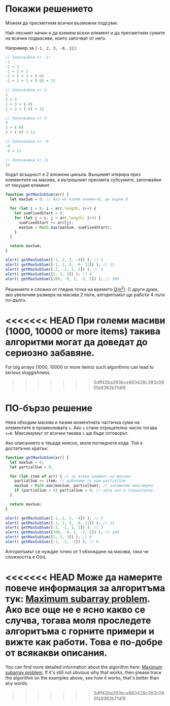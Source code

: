 # Покажи решението

Можем да пресметнем всички възможни подсуми.

Най-лесният начин е да вземем всеки елемент и да пресметнем сумите на всички подмасиви, които започват от него.

Например за `[-1, 2, 3, -9, 11]`:

```js no-beautify
// Започвайки от -1:
-1
-1 + 2
-1 + 2 + 3
-1 + 2 + 3 + (-9)
-1 + 2 + 3 + (-9) + 11

// Започвайки от 2:
2
2 + 3
2 + 3 + (-9)
2 + 3 + (-9) + 11

// Започвайки от 3:
3
3 + (-9)
3 + (-9) + 11

// Започвайки от -9
-9
-9 + 11

// Започвайки от 11
11
```

Кодът всъщност е 2  вложени цикъла. Външният итерира през елементите на масива, а вътрешният пресмята субсумите, започвайки от текущия елемент.

```js run
function getMaxSubSum(arr) {
  let maxSum = 0; // Ако не вземе елементи, ще върне 0

  for (let i = 0; i < arr.length; i++) {
    let sumFixedStart = 0;
    for (let j = i; j < arr.length; j++) {
      sumFixedStart += arr[j];
      maxSum = Math.max(maxSum, sumFixedStart);
    }
  }

  return maxSum;
}

alert( getMaxSubSum([-1, 2, 3, -9]) ); // 5
alert( getMaxSubSum([-1, 2, 3, -9, 11]) ); // 11
alert( getMaxSubSum([-2, -1, 1, 2]) ); // 3
alert( getMaxSubSum([1, 2, 3]) ); // 6
alert( getMaxSubSum([100, -9, 2, -3, 5]) ); // 100
```

Решението е сложно от гледна точка на времето [O(n<sup>2</sup>)](https://en.wikipedia.org/wiki/Big_O_notation). С други думи, ако увеличим размера на масива 2 пъти, алгоритъмът ще работи 4 пъти по-дълго.

<<<<<<< HEAD
При големи масиви (1000, 10000 or more items) такива алгоритми могат да доведат до сериозно забавяне.
=======
For big arrays (1000, 10000 or more items) such algorithms can lead to serious sluggishness.
>>>>>>> 5dff42ba283bce883428c383c080fa9392b71df8

# ПО-бързо решение

Нека обходим масива и пазим моментната частичка сума на елементите в променливата `s`. Ако `s` стане отрицателно число тогава `s=0`. Максимумът от всички такива `s` щв бъде отговорът.

Ако описанието е твърде неясно, моля погледнете кода. Той е достатъчно кратък:

```js run demo
function getMaxSubSum(arr) {
  let maxSum = 0;
  let partialSum = 0;

  for (let item of arr) { // за всеки елемент на масива
    partialSum += item; // добавяме го към partialSum
    maxSum = Math.max(maxSum, partialSum); // запомняме максимума
    if (partialSum < 0) partialSum = 0; // нула ако е отрицателно
  }

  return maxSum;
}

alert( getMaxSubSum([-1, 2, 3, -9]) ); // 5
alert( getMaxSubSum([-1, 2, 3, -9, 11]) ); // 11
alert( getMaxSubSum([-2, -1, 1, 2]) ); // 3
alert( getMaxSubSum([100, -9, 2, -3, 5]) ); // 100
alert( getMaxSubSum([1, 2, 3]) ); // 6
alert( getMaxSubSum([-1, -2, -3]) ); // 0
```

Алгоритъмът се нуждае точно от 1 обхождане на масива, така че сложността е O(n).

<<<<<<< HEAD
Може да намерите повече информация за алгоритъма тук: [Maximum subarray problem](http://en.wikipedia.org/wiki/Maximum_subarray_problem). Ако все още не е ясно какво се случва, тогава моля проследете алгоритъма с горните примери и вижте как работи. Това е по-добре от всякакви описания. 
=======
You can find more detailed information about the algorithm here: [Maximum subarray problem](http://en.wikipedia.org/wiki/Maximum_subarray_problem). If it's still not obvious why that works, then please trace the algorithm on the examples above, see how it works, that's better than any words.
>>>>>>> 5dff42ba283bce883428c383c080fa9392b71df8
